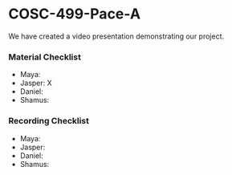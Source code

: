 # COSC-499-Pace-A

We have created a video presentation demonstrating our project.

### Material Checklist
* Maya:
* Jasper: X
* Daniel:
* Shamus:

### Recording Checklist
* Maya:
* Jasper:
* Daniel:
* Shamus:
